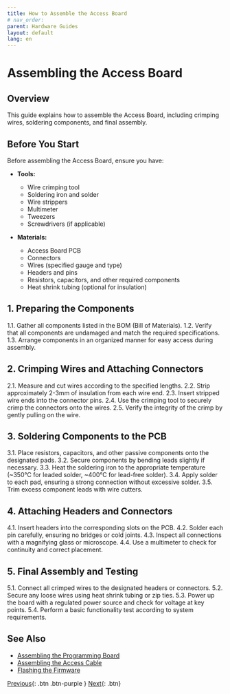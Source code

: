 ```yaml
---
title: How to Assemble the Access Board
# nav_order: 
parent: Hardware Guides
layout: default
lang: en
---
```


# Assembling the Access Board

## Overview

This guide explains how to assemble the Access Board, including crimping wires, soldering components, and final assembly.

## Before You Start

Before assembling the Access Board, ensure you have:

* **Tools:**
  * Wire crimping tool
  * Soldering iron and solder
  * Wire strippers
  * Multimeter
  * Tweezers
  * Screwdrivers (if applicable)
  
* **Materials:**
  * Access Board PCB
  * Connectors
  * Wires (specified gauge and type)
  * Headers and pins
  * Resistors, capacitors, and other required components
  * Heat shrink tubing (optional for insulation)

## 1. Preparing the Components

1.1. Gather all components listed in the BOM (Bill of Materials).
1.2. Verify that all components are undamaged and match the required specifications.
1.3. Arrange components in an organized manner for easy access during assembly.

## 2. Crimping Wires and Attaching Connectors

2.1. Measure and cut wires according to the specified lengths.
2.2. Strip approximately 2-3mm of insulation from each wire end.
2.3. Insert stripped wire ends into the connector pins.
2.4. Use the crimping tool to securely crimp the connectors onto the wires.
2.5. Verify the integrity of the crimp by gently pulling on the wire.

## 3. Soldering Components to the PCB

3.1. Place resistors, capacitors, and other passive components onto the designated pads.
3.2. Secure components by bending leads slightly if necessary.
3.3. Heat the soldering iron to the appropriate temperature (~350°C for leaded solder, ~400°C for lead-free solder).
3.4. Apply solder to each pad, ensuring a strong connection without excessive solder.
3.5. Trim excess component leads with wire cutters.

## 4. Attaching Headers and Connectors

4.1. Insert headers into the corresponding slots on the PCB.
4.2. Solder each pin carefully, ensuring no bridges or cold joints.
4.3. Inspect all connections with a magnifying glass or microscope.
4.4. Use a multimeter to check for continuity and correct placement.

## 5. Final Assembly and Testing

5.1. Connect all crimped wires to the designated headers or connectors.
5.2. Secure any loose wires using heat shrink tubing or zip ties.
5.3. Power up the board with a regulated power source and check for voltage at key points.
5.4. Perform a basic functionality test according to system requirements.

## See Also

* [Assembling the Programming Board](assembling_programming_board.md)
* [Assembling the Access Cable](assembling_access_cable.md)
* [Flashing the Firmware](flashing_firmware.md)

[Previous]({{site.url}}/how-tos){: .btn .btn-purple }
[Next]({{site.url}}/how-tos){: .btn}